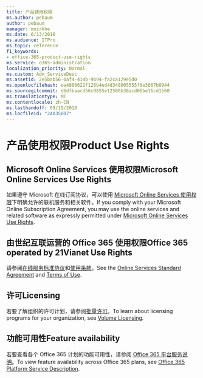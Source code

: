 ```yaml
---
title: 产品使用权限
ms.author: pebaum
author: pebaum
manager: mnirkhe
ms.date: 6/13/2018
ms.audience: ITPro
ms.topic: reference
f1_keywords:
- office-365-product-use-rights
ms.service: o365-administration
localization_priority: Normal
ms.custom: Adm_ServiceDesc
ms.assetid: 2e5bab56-0af4-414b-9b94-fa2ca129e5d0
ms.openlocfilehash: ea4866622f126b4ed4d348005555f0e3067b0944
ms.sourcegitcommit: d6dfbaacd56c0855e12500b38acd06be16cd1560
ms.translationtype: MT
ms.contentlocale: zh-CN
ms.lasthandoff: 09/19/2018
ms.locfileid: "24035007"
---
```

# <a name="product-use-rights"></a><span data-ttu-id="79b96-102">产品使用权限</span><span class="sxs-lookup"><span data-stu-id="79b96-102">Product Use Rights</span></span>

## <a name="microsoft-online-services-use-rights"></a><span data-ttu-id="79b96-103">Microsoft Online Services 使用权限</span><span class="sxs-lookup"><span data-stu-id="79b96-103">Microsoft Online Services Use Rights</span></span>

<span data-ttu-id="79b96-104">如果遵守 Microsoft 在线订阅协议，可以使用 [Microsoft Online Services 使用权限](https://www.microsoft.com/licensing/products/products.aspx)下明确允许的联机服务和相关软件。</span><span class="sxs-lookup"><span data-stu-id="79b96-104">If you comply with your Microsoft Online Subscription Agreement, you may use the online services and related software as expressly permitted under [Microsoft Online Services Use Rights](https://www.microsoft.com/licensing/products/products.aspx).</span></span>
  
## <a name="office-365-operated-by-21vianet-use-rights"></a><span data-ttu-id="79b96-105">由世纪互联运营的 Office 365 使用权限</span><span class="sxs-lookup"><span data-stu-id="79b96-105">Office 365 operated by 21Vianet Use Rights</span></span>

<span data-ttu-id="79b96-106">请参阅[在线服务标准协议](http://www.21vbluecloud.com/office365/O365-AgreeWebDir/)和[使用条款](http://www.21vbluecloud.com/office365/O365-TOU/)。</span><span class="sxs-lookup"><span data-stu-id="79b96-106">See the [Online Services Standard Agreement](http://www.21vbluecloud.com/office365/O365-AgreeWebDir/) and [Terms of Use](http://www.21vbluecloud.com/office365/O365-TOU/).</span></span>
  
## <a name="licensing"></a><span data-ttu-id="79b96-107">许可</span><span class="sxs-lookup"><span data-stu-id="79b96-107">Licensing</span></span>

<span data-ttu-id="79b96-108">若要了解组织的许可计划，请参阅[批量许可](https://go.microsoft.com/fwlink/?LinkId=393693)。</span><span class="sxs-lookup"><span data-stu-id="79b96-108">To learn about licensing programs for your organization, see [Volume Licensing](https://go.microsoft.com/fwlink/?LinkId=393693).</span></span>
  
## <a name="feature-availability"></a><span data-ttu-id="79b96-109">功能可用性</span><span class="sxs-lookup"><span data-stu-id="79b96-109">Feature availability</span></span>

<span data-ttu-id="79b96-110">若要查看各个 Office 365 计划的功能可用性，请参阅 [Office 365 平台服务说明](https://technet.microsoft.com/en-us/library/office-365-platform-service-description.aspx)。</span><span class="sxs-lookup"><span data-stu-id="79b96-110">To view feature availability across Office 365 plans, see [Office 365 Platform Service Description](https://technet.microsoft.com/en-us/library/office-365-platform-service-description.aspx).</span></span>
  

